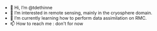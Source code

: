 - 👋 Hi, I’m @tdethinne
- 👀 I’m interested in remote sensing, mainly in the cryosphere domain.
- 🌱 I’m currently learning how to perform data assimilation on RMC.
- 📫 How to reach me : don't for now 

<!---
tdethinne/tdethinne is a ✨ special ✨ repository because its `README.md` (this file) appears on your GitHub profile.
You can click the Preview link to take a look at your changes.
--->
